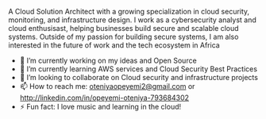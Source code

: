 A Cloud Solution Architect with a growing specialization in cloud security, monitoring, and infrastructure design. I work as a cybersecurity analyst and cloud enthusisast, helping businesses build secure and scalable cloud systems. Outside of my passion for building secure systems, I am also interested in the future of work and the tech ecosystem in Africa

- 👀 I’m currently working on my ideas and Open Source
- 🌱 I’m currently learning AWS services and Cloud Security Best Practices
- 💞️ I’m looking to collaborate on Cloud security and infrastructure projects
- 📫 How to reach me: oteniyaopeyemi2@gmail.com or http://linkedin.com/in/opeyemi-oteniya-793684302
- ⚡ Fun fact: I love music and learning in the cloud!

<!---
yemiote/yemiote is a ✨ special ✨ repository because its `README.md` (this file) appears on your GitHub profile.
You can click the Preview link to take a look at your changes.
--->
